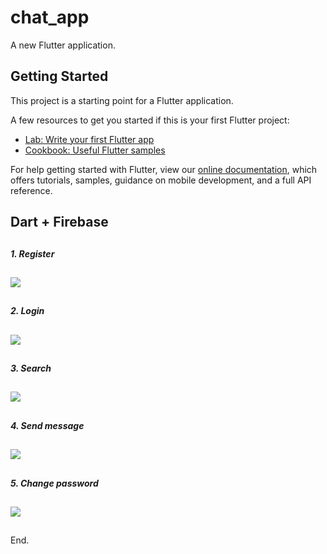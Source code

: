 # chat_app

A new Flutter application.

## Getting Started

This project is a starting point for a Flutter application.

A few resources to get you started if this is your first Flutter project:

- [Lab: Write your first Flutter app](https://flutter.dev/docs/get-started/codelab)
- [Cookbook: Useful Flutter samples](https://flutter.dev/docs/cookbook)

For help getting started with Flutter, view our
[online documentation](https://flutter.dev/docs), which offers tutorials,
samples, guidance on mobile development, and a full API reference.
## Dart + Firebase
##
***1. Register***
##
![](demo/register.gif)
##
***2. Login***
##
![](demo/login.gif)
##
***3. Search***
##
![](demo/search.gif)
##
***4. Send message***
##
![](demo/send_message.gif)
##
***5. Change password***
##
![](demo/change_password.gif)
##
End.
